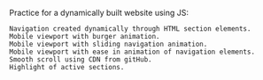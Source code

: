 Practice for a dynamically built website using JS:


    Navigation created dynamically through HTML section elements.
    Mobile viewport with burger animation. 
    Mobile viewport with sliding navigation animation.
    Mobile viewport with ease in animation of navigation elements. 
    Smooth scroll using CDN from gitHub.
    Highlight of active sections. 
